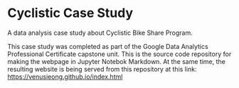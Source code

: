 # Cyclistic Case Study

A data analysis case study about Cyclistic Bike Share Program.

This case study was completed as part of the Google Data Analytics Professional Certificate capstone unit.
This is the source code repository for making the webpage in Jupyter Notebok Markdown. At the same time, the resulting website is being served from this repository at this link:
https://venusieong.github.io/index.html
